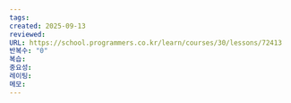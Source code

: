```yaml
---
tags:
created: 2025-09-13
reviewed:
URL: https://school.programmers.co.kr/learn/courses/30/lessons/72413
반복수: "0"
복습:
중요성:
레이팅:
메모:
---
```

